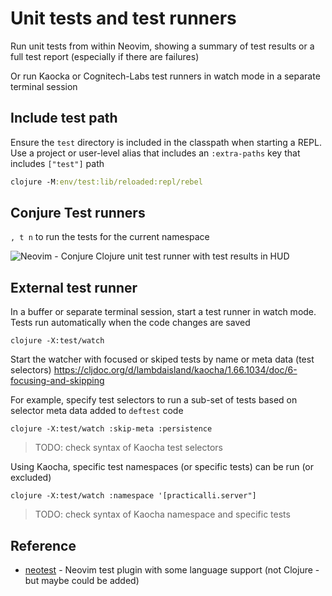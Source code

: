 # Unit tests and test runners

Run unit tests from within Neovim, showing a summary of test results or a full test report (especially if there are failures)

<!-- TODO: investigate test runner with links in test report to jump to tests / code that is cause of error -->

Or run Kaocka or Cognitech-Labs test runners in watch mode in a separate terminal session


## Include test path

Ensure the `test` directory is included in the classpath when starting a REPL.  Use a project or user-level alias that includes an `:extra-paths` key that includes `["test"]` path

```clojure
clojure -M:env/test:lib/reloaded:repl/rebel
```


## Conjure Test runners

`, t n` to run the tests for the current namespace

![Neovim - Conjure Clojure unit test runner with test results in HUD](https://raw.githubusercontent.com/practicalli/graphic-design/live/neovim/screenshots/neovim-conjure-tests-results-hud.png)


<!-- TODO: evaluate neovim test runners and related packages  -->
<!-- - Cognitech Labs -->
<!-- - Kaocha test runner -->
<!-- Are tools like [neotest](https://github.com/nvim-neotest/neotest) - no support for Clojure currently  -->


## External test runner

In a buffer or separate terminal session, start a test runner in watch mode.  Tests run automatically when the code changes are saved

```
clojure -X:test/watch
```

Start the watcher with focused or skiped tests by name or meta data (test selectors)
https://cljdoc.org/d/lambdaisland/kaocha/1.66.1034/doc/6-focusing-and-skipping

For example, specify test selectors to run a sub-set of tests based on selector meta data added to `deftest` code

```
clojure -X:test/watch :skip-meta :persistence
```
> TODO: check syntax of Kaocha test selectors

Using Kaocha, specific test namespaces (or specific tests) can be run (or excluded)

```
clojure -X:test/watch :namespace '[practicalli.server"]
```
> TODO: check syntax of Kaocha namespace and specific tests


## Reference

- [neotest](https://github.com/nvim-neotest/neotest) - Neovim test plugin with some language support (not Clojure - but maybe could be added)
